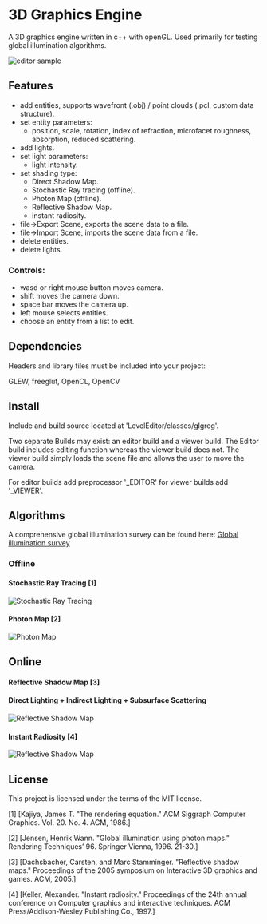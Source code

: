 # 3D Graphics Engine

A 3D graphics engine written in c++ with openGL. Used primarily for testing global illumination algorithms.

![editor sample](https://github.com/Gregjksmith/Global-Illumination/blob/master/images/editorSample.png?raw=true)

## Features

+ add entities, supports wavefront (.obj) / point clouds (.pcl, custom data structure).
+ set entity parameters:
	* position, scale, rotation, index of refraction, microfacet roughness, absorption, reduced scattering.
+ add lights.
+ set light parameters:
	* light intensity.
+ set shading type:
	* Direct Shadow Map.
	* Stochastic Ray tracing (offline).
	* Photon Map (offline).
	* Reflective Shadow Map.
	* instant radiosity.
+ file->Export Scene, exports the scene data to a file.
+ file->Import Scene, imports the scene data from a file.
+ delete entities.
+ delete lights.

### Controls:
+ wasd or right mouse button moves camera.
+ shift moves the camera down.
+ space bar moves the camera up.
+ left mouse selects entities.
+ choose an entity from a list to edit.

## Dependencies

Headers and library files must be included into your project:

GLEW, freeglut, OpenCL, OpenCV

## Install

Include and build source located at 'LevelEditor/classes/glgreg'.

Two separate Builds may exist: an editor build and a viewer build. 
The Editor build includes editing function whereas the viewer build does not. The viewer build simply loads the scene file and allows
the user to move the camera.

For editor builds add preprocessor '_EDITOR' for viewer builds add '_VIEWER'.

## Algorithms

A comprehensive global illumination survey can be found here: [Global illumination survey](https://gregjksmith.github.io/3D-Graphics-Engine/)

### Offline

#### Stochastic Ray Tracing [1]

![Stochastic Ray Tracing](https://github.com/Gregjksmith/Global-Illumination/blob/master/images/rayTracedImage_uniform_10000.png?raw=true)

#### Photon Map [2]

![Photon Map](https://github.com/Gregjksmith/Global-Illumination/blob/master/images/photonMapDiffuse.png?raw=true)

## Online

#### Reflective Shadow Map [3]

#### Direct Lighting + Indirect Lighting + Subsurface Scattering
![Reflective Shadow Map](https://github.com/Gregjksmith/Global-Illumination/blob/master/images/Reflective%20Shadow%20Map.png?raw=true)

#### Instant Radiosity [4]

![Reflective Shadow Map](https://github.com/Gregjksmith/Global-Illumination/blob/master/images/Instant%20Radiosity%203.png?raw=true)

## License

This project is licensed under the terms of the MIT license.

[1] [Kajiya, James T. "The rendering equation." ACM Siggraph Computer Graphics. Vol. 20. No. 4. ACM, 1986.]

[2] [Jensen, Henrik Wann. "Global illumination using photon maps." Rendering Techniques’ 96. Springer Vienna, 1996. 21-30.]

[3] [Dachsbacher, Carsten, and Marc Stamminger. "Reflective shadow maps." Proceedings of the 2005 symposium on Interactive 3D graphics and games. ACM, 2005.]

[4] [Keller, Alexander. "Instant radiosity." Proceedings of the 24th annual conference on Computer graphics and interactive techniques. ACM Press/Addison-Wesley Publishing Co., 1997.]